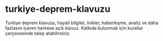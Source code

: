 # turkiye-deprem-klavuzu
Turkiye deprem klavuzu, hayati bilgiler, linkler, haberleşme, analiz ve daha fazlasını içeren herkese açık klavuz. Katkıda bulunmak için kurallar çerçevesinde talep atabilirsiniz.
